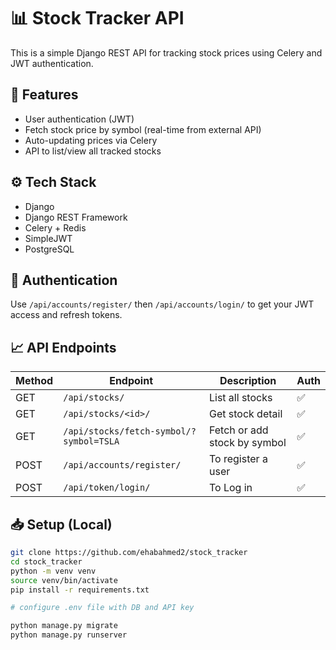 # 📊 Stock Tracker API

This is a simple Django REST API for tracking stock prices using Celery and JWT authentication.

## 🚀 Features
- User authentication (JWT)
- Fetch stock price by symbol (real-time from external API)
- Auto-updating prices via Celery
- API to list/view all tracked stocks

## ⚙️ Tech Stack
- Django
- Django REST Framework
- Celery + Redis
- SimpleJWT
- PostgreSQL

## 🔐 Authentication

Use `/api/accounts/register/` then `/api/accounts/login/` to get your JWT access and refresh tokens.

## 📈 API Endpoints

| Method | Endpoint | Description | Auth |
|--------|----------|-------------|------|
| GET | `/api/stocks/` | List all stocks | ✅ |
| GET | `/api/stocks/<id>/` | Get stock detail | ✅ |
| GET | `/api/stocks/fetch-symbol/?symbol=TSLA` | Fetch or add stock by symbol | ✅ |
| POST | `/api/accounts/register/` | To register a user | ✅ |
| POST | `/api/token/login/` | To Log in | ✅ |

## 📥 Setup (Local)

```bash
git clone https://github.com/ehabahmed2/stock_tracker
cd stock_tracker
python -m venv venv
source venv/bin/activate
pip install -r requirements.txt

# configure .env file with DB and API key

python manage.py migrate
python manage.py runserver
```
